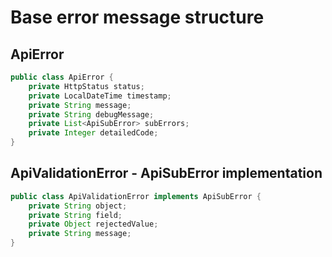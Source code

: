 # Base error message structure 

## ApiError
```java
public class ApiError {
    private HttpStatus status;
    private LocalDateTime timestamp;
    private String message;
    private String debugMessage;
    private List<ApiSubError> subErrors;
    private Integer detailedCode;
}
```

## ApiValidationError - ApiSubError implementation 

```java
public class ApiValidationError implements ApiSubError {
    private String object;
    private String field;
    private Object rejectedValue;
    private String message;
}

```